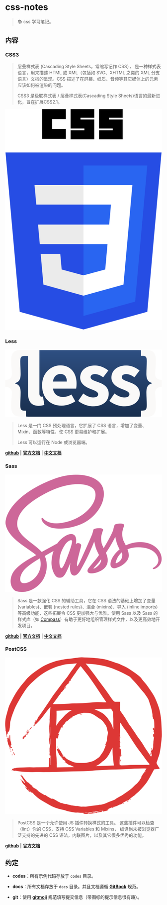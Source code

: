 # css-notes

> ​:books: css 学习笔记。

## 内容

### CSS3

> 层叠样式表 (Cascading Style Sheets，常缩写记作 CSS）， 是一种样式表语言，用来描述 HTML 或 XML（包括如 SVG、XHTML 之类的 XML 分支语言）文档的呈现。CSS 描述了在屏幕、纸质、音频等其它媒体上的元素应该如何被渲染的问题。
>
> CSS3 是级联样式表 / 层叠样式表(Cascading Style Sheets)语言的最新进化，旨在扩展CSS2.1。

![css3](docs/assets/images/css3.svg)

### Less

![less](docs/assets/images/less.svg)

> Less 是一门 CSS 预处理语言，它扩展了 CSS 语言，增加了变量、Mixin、函数等特性，使 CSS 更易维护和扩展。
>
> Less 可以运行在 Node 或浏览器端。

[**github**](https://github.com/less/less.js) | [**官方文档**](http://lesscss.org/) | [**中文文档**](http://lesscss.cn/)

### Sass

![sass](docs/assets/images/sass.svg)

> Sass 是一款强化 CSS 的辅助工具，它在 CSS 语法的基础上增加了变量 (variables)、嵌套 (nested rules)、混合 (mixins)、导入 (inline imports) 等高级功能，这些拓展令 CSS 更加强大与优雅。使用 Sass 以及 Sass 的样式库（如 [Compass](http://compass-style.org/)）有助于更好地组织管理样式文件，以及更高效地开发项目。

[**github**](https://github.com/sass) | [**官方文档**](http://sass-lang.com/) | [**中文文档**](https://www.sass.hk/)

### PostCSS

![postcss](docs/assets/images/postcss.svg)

> PostCSS 是一个允许使用 JS 插件转换样式的工具。 这些插件可以检查（lint）你的 CSS，支持 CSS Variables 和 Mixins， 编译尚未被浏览器广泛支持的先进的 CSS 语法，内联图片，以及其它很多优秀的功能。
>

[**github**](https://github.com/postcss/postcss) | [**官方文档**](http://postcss.org/)

## 约定

- **codes**：所有示例代码存放于 `codes` 目录。


- **docs**：所有文档存放于 `docs` 目录。并且文档遵循 [**GitBook**](https://github.com/GitbookIO/gitbook) 规范。


- **git**：使用 [**gitmoji**](https://github.com/carloscuesta/gitmoji/) 规范填写提交信息（带图标的提示信息很有趣）。
